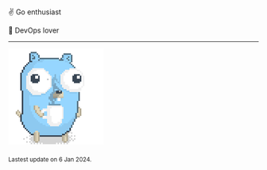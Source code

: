 :v: Go enthusiast

:muscle: DevOps lover

---

![Image alt text](/images/gopher_with_coffee.gif)


<sub>Lastest update on 6 Jan 2024.</sub>
